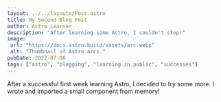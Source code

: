 ```yaml
---
layout: ../../layouts/Post.astro
title: My Second Blog Post
author: Astro Learner
description: "After learning some Astro, I couldn't stop!"
image:
 url: "https://docs.astro.build/assets/arc.webp"
 alt: "Thumbnail of Astro arcs."
pubDate: 2022-07-08
tags: ["astro", "blogging", "learning in public", "successes"]
---
```


After a successful first week learning Astro, I decided to try some more. I wrote and imported a small component from memory!
